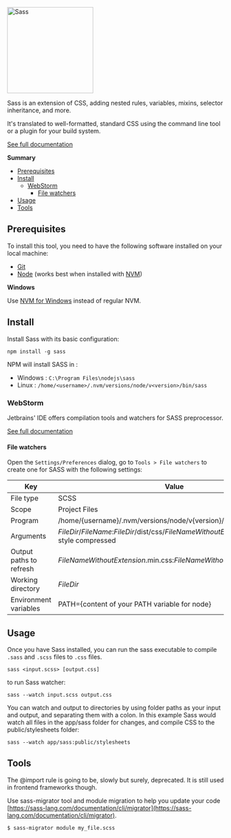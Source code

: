 <img width="200px" alt="Sass" src="https://rawgit.com/sass/sass-site/master/source/assets/img/logos/logo.svg" />

Sass is an extension of CSS, adding nested rules, variables, mixins, selector inheritance, and more.

It's translated to well-formatted, standard CSS using the command line tool or a plugin for your build system.

[See full documentation](https://sass-lang.com/documentation)

<!-- START doctoc generated TOC please keep comment here to allow auto update -->
<!-- DON'T EDIT THIS SECTION, INSTEAD RE-RUN doctoc TO UPDATE -->
**Summary**

- [Prerequisites](#prerequisites)
- [Install](#install)
  - [WebStorm](#webstorm)
    - [File watchers](#file-watchers)
- [Usage](#usage)
- [Tools](#tools)

<!-- END doctoc generated TOC please keep comment here to allow auto update -->

## Prerequisites

To install this tool, you need to have the following software installed on your local machine:
- [Git](https://git-scm.com/)
- [Node](https://nodejs.org/) (works best when installed with [NVM](https://github.com/nvm-sh/nvm))

**Windows**

Use [NVM for Windows](https://github.com/coreybutler/nvm-windows) instead of regular NVM.

## Install

Install Sass with its basic configuration:

``` shell script
npm install -g sass
```

NPM will install SASS in :
 
 - Windows : `C:\Program Files\nodejs\sass`
 - Linux : `/home/<username>/.nvm/versions/node/v<version>/bin/sass`

### WebStorm

Jetbrains' IDE offers compilation tools and watchers for SASS preprocessor.

[See full documentation](https://www.jetbrains.com/help/webstorm/transpiling-sass-less-and-scss-to-css.html#create_file_watcher)

#### File watchers

Open the `Settings/Preferences` dialog, go to `Tools > File watchers` to create one for SASS with the following settings:

| Key | Value |
| ------ | ------ |
| File type | SCSS |
| Scope | Project Files |
| Program | /home/{username}/.nvm/versions/node/v{version}/bin/sass |
| Arguments | $FileDir$/$FileName$:$FileDir$/dist/css/$FileNameWithoutExtension$.min.css --style compressed |
| Output paths to refresh | $FileNameWithoutExtension$.min.css:$FileNameWithoutExtension$.css.map |
| Working directory | $FileDir$ |
| Environment variables | PATH={content of your PATH variable for node} |
 

## Usage

Once you have Sass installed, you can run the sass executable to compile `.sass` and `.scss` files to `.css` files.

```shell script
sass <input.scss> [output.css]
```

to run Sass watcher:

```shell script
sass --watch input.scss output.css
```

You can watch and output to directories by using folder paths as your input and output, and separating them with a colon.
In this example Sass would watch all files in the app/sass folder for changes, and compile CSS to the public/stylesheets folder:

```shell script
sass --watch app/sass:public/stylesheets
```

## Tools

The @import rule is going to be, slowly but surely, deprecated. It is still used in frontend frameworks though.

Use sass-migrator tool and module migration to help you update your code [https://sass-lang.com/documentation/cli/migrator](https://sass-lang.com/documentation/cli/migrator).

```shell-script
$ sass-migrator module my_file.scss
```
